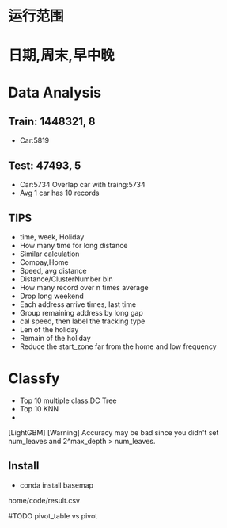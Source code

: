 # 运行范围

# 日期,周末,早中晚


# Data Analysis
## Train: 1448321, 8
* Car:5819

## Test: 47493, 5
* Car:5734 Overlap car with traing:5734
* Avg 1 car has 10 records

## TIPS
* time, week, Holiday
* How many time for long distance
* Similar calculation
* Compay,Home
* Speed, avg distance 
* Distance/ClusterNumber bin
* How many record over n times average
* Drop long weekend
* Each address arrive times, last time
* Group remaining address by long gap
* cal speed, then label the tracking type
* Len of the holiday
* Remain of the holiday 
* Reduce the start_zone far from the home and low frequency

# Classfy
* Top 10 multiple class:DC Tree
* Top 10 KNN
* 

[LightGBM] [Warning] Accuracy may be bad since you didn't set num_leaves and 2^max_depth > num_leaves.


## 

## Install
* conda install basemap

home/code/result.csv


#TODO
pivot_table vs pivot
